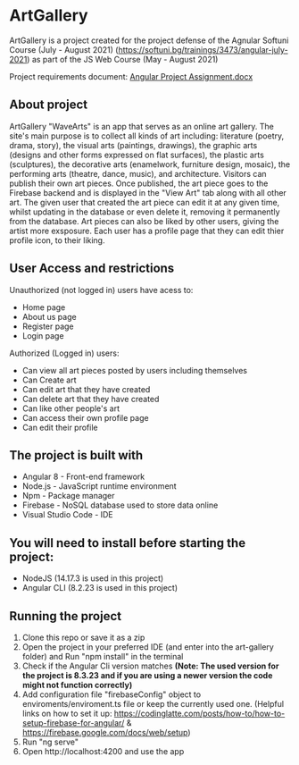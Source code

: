 # ArtGallery
ArtGallery is a project created for the project defense of the Agnular Softuni Course (July - August 2021) (https://softuni.bg/trainings/3473/angular-july-2021) as part of the JS Web Course (May - August 2021)

Project requirements document: [Angular Project Assignment.docx](https://github.com/TheStormWeaver/ArtGallery/files/6945894/Angular.Project.Assignment.docx)

## About project
ArtGallery "WaveArts" is an app that serves as an online art gallery. The site's main purpose is to collect all kinds of art including: literature (poetry, drama, story), the visual arts (paintings, drawings), the graphic arts (designs and other forms expressed on flat surfaces), the plastic arts (sculptures), the decorative arts (enamelwork, furniture design, mosaic), the performing arts (theatre, dance, music), and architecture. Visitors can publish their own art pieces. Once published, the art piece goes to the Firebase backend and is displayed in the "View Art" tab along with all other art. The given user that created the art piece can edit it at any given time, whilst updating in the database or even delete it, removing it permanently from the database. Art pieces can also be liked by other users, giving the artist more exsposure. Each user has a profile page that they can edit thier profile icon, to their liking.

## User Access and restrictions
Unauthorized (not logged in) users have acess to:
- Home page
- About us page
- Register page
- Login page

Authorized (Logged in) users:
- Can view all art pieces posted by users including themselves
- Can Create art
- Can edit art that they have created
- Can delete art that they have created
- Can like other people's art
- Can access their own profile page
- Can edit their profile 

## The project is built with
- Angular 8 - Front-end framework
- Node.js - JavaScript runtime environment
- Npm - Package manager
- Firebase - NoSQL database used to store data online
- Visual Studio Code - IDE

## You will need to install before starting the project:
- NodeJS (14.17.3 is used in this project)
- Angular CLI (8.2.23 is used in this project)

## Running the project
1. Clone this repo or save it as a zip
2. Open the project in your preferred IDE (and enter into the art-gallery folder) and Run "npm install" in the terminal
3. Check if the Angular Cli version matches **(Note: The used version for the project is 8.3.23 and if you are using a newer version the code might not function correctly)**
4. Add configuration file "firebaseConfig" object to enviroments/enviroment.ts file or keep the currently used one. (Helpful links on how to set it up: https://codinglatte.com/posts/how-to/how-to-setup-firebase-for-angular/ & https://firebase.google.com/docs/web/setup)
5. Run "ng serve"
6. Open http://localhost:4200 and use the app
